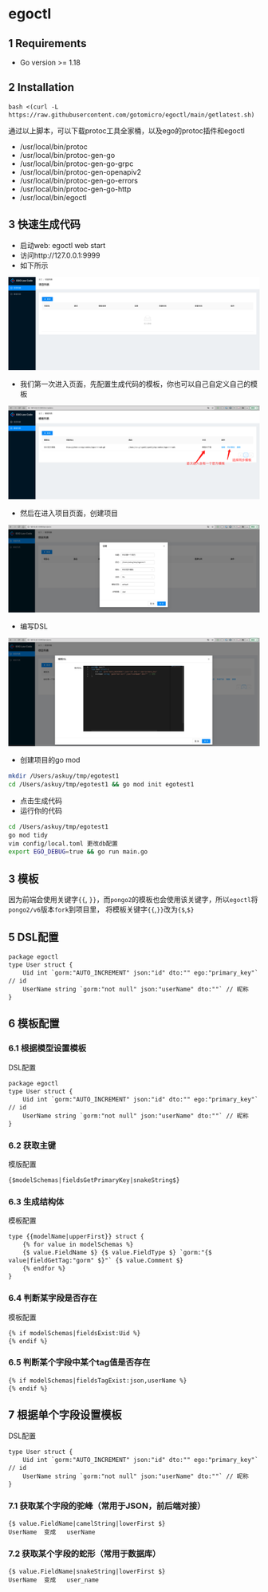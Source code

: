 # egoctl
## 1 Requirements
- Go version >= 1.18

## 2 Installation
```
bash <(curl -L https://raw.githubusercontent.com/gotomicro/egoctl/main/getlatest.sh)
```
通过以上脚本，可以下载protoc工具全家桶，以及ego的protoc插件和egoctl
* /usr/local/bin/protoc
* /usr/local/bin/protoc-gen-go
* /usr/local/bin/protoc-gen-go-grpc
* /usr/local/bin/protoc-gen-openapiv2
* /usr/local/bin/protoc-gen-go-errors
* /usr/local/bin/protoc-gen-go-http
* /usr/local/bin/egoctl

## 3 快速生成代码
* 启动web: egoctl web start
* 访问http://127.0.0.1:9999
* 如下所示

![](./docs/images/lowcode-home.png)

* 我们第一次进入页面，先配置生成代码的模板，你也可以自己自定义自己的模板

![](./docs/images/lowcode-template.png)

* 然后在进入项目页面，创建项目

![](./docs/images/lowcode-projects.png)

* 编写DSL

![](./docs/images/lowcode-dsl.png)

* 创建项目的go mod
```bash
mkdir /Users/askuy/tmp/egotest1 
cd /Users/askuy/tmp/egotest1 && go mod init egotest1
```
* 点击生成代码
* 运行你的代码
```bash
cd /Users/askuy/tmp/egotest1
go mod tidy
vim config/local.toml 更改db配置
export EGO_DEBUG=true && go run main.go
```

## 3 模板
因为前端会使用关键字`{{`, `}}`，而`pongo2`的模板也会使用该关键字，所以`egoctl`将`pongo2/v6`版本`fork`到项目里，
将模板关键字`{{`,`}}`改为`{$`,`$}`

## 5 DSL配置
```
package egoctl
type User struct {
	Uid int `gorm:"AUTO_INCREMENT" json:"id" dto:"" ego:"primary_key"`    // id
    UserName string `gorm:"not null" json:"userName" dto:""` // 昵称
}
```


## 6 模板配置
### 6.1 根据模型设置模板
DSL配置
```
package egoctl
type User struct {
	Uid int `gorm:"AUTO_INCREMENT" json:"id" dto:"" ego:"primary_key"`                      // id
    UserName string `gorm:"not null" json:"userName" dto:""` // 昵称
}
```
### 6.2 获取主键 
模版配置
```
{$modelSchemas|fieldsGetPrimaryKey|snakeString$}
```

### 6.3 生成结构体
模板配置
```
type {{modelName|upperFirst}} struct {
	{% for value in modelSchemas %}
	{$ value.FieldName $} {$ value.FieldType $} `gorm:"{$ value|fieldGetTag:"gorm" $}"` {$ value.Comment $}
	{% endfor %}
}
```

### 6.4 判断某字段是否存在
模板配置
```
{% if modelSchemas|fieldsExist:Uid %}
{% endif %}
```

### 6.5 判断某个字段中某个tag值是否存在
```
{% if modelSchemas|fieldsTagExist:json,userName %}
{% endif %}
```

## 7 根据单个字段设置模板
DSL配置
```
type User struct {
	Uid int `gorm:"AUTO_INCREMENT" json:"id" dto:"" ego:"primary_key"`                      // id
    UserName string `gorm:"not null" json:"userName" dto:""` // 昵称
}
```

### 7.1 获取某个字段的驼峰（常用于JSON，前后端对接）
```
{$ value.FieldName|camelString|lowerFirst $}
UserName  变成   userName
```

### 7.2 获取某个字段的蛇形（常用于数据库）
```
{$ value.FieldName|snakeString|lowerFirst $}
UserName  变成   user_name
```
